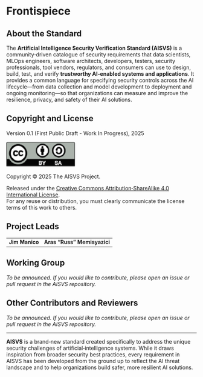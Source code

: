 # Frontispiece

## About the Standard  

The **Artificial Intelligence Security Verification Standard (AISVS)** is a community‑driven catalogue of security requirements that data scientists, MLOps engineers, software architects, developers, testers, security professionals, tool vendors, regulators, and consumers can use to design, build, test, and verify **trustworthy AI‑enabled systems and applications**. It provides a common language for specifying security controls across the AI lifecycle—from data collection and model development to deployment and ongoing monitoring—so that organizations can measure and improve the resilience, privacy, and safety of their AI solutions.

## Copyright and License  

Version 0.1 (First Public Draft - Work In Progress), 2025  

![license](../images/license.png)

Copyright © 2025 The AISVS Project.  

Released under the [Creative Commons Attribution‑ShareAlike 4.0 International License](https://creativecommons.org/licenses/by-sa/4.0/).  
For any reuse or distribution, you must clearly communicate the license terms of this work to others.

## Project Leads  

|                         |                             |
|-------------------------|-----------------------------|
| **Jim Manico**          | **Aras “Russ” Memisyazici** |

## Working Group  

*To be announced. If you would like to contribute, please open an issue or pull request in the AISVS repository.*

## Other Contributors and Reviewers  

*To be announced. If you would like to contribute, please open an issue or pull request in the AISVS repository.*

---

**AISVS** is a brand‑new standard created specifically to address the unique security challenges of artificial‑intelligence systems. While it draws inspiration from broader security best practices, every requirement in AISVS has been developed from the ground up to reflect the AI threat landscape and to help organizations build safer, more resilient AI solutions.
